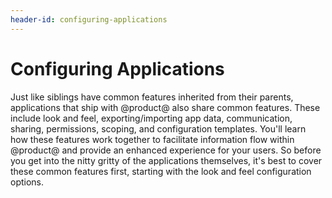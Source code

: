 ```yaml
---
header-id: configuring-applications
---
```


# Configuring Applications

Just like siblings have common features inherited from their parents,
applications that ship with @product@ also share common features. These include
look and feel, exporting/importing app data, communication, sharing,
permissions, scoping, and configuration templates. You'll learn how these
features work together to facilitate information flow within @product@ and provide
an enhanced experience for your users. So before you get into the nitty gritty
of the applications themselves, it's best to cover these common features first,
starting with the look and feel configuration options.
